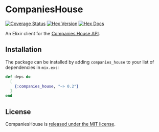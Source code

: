 # CompaniesHouse

[![Coverage Status](https://coveralls.io/repos/github/sgerrand/ex_companies_house/badge.svg?branch=main)](https://coveralls.io/github/sgerrand/ex_companies_house?branch=main)
[![Hex Version](https://img.shields.io/hexpm/v/companies_house.svg)](https://hex.pm/packages/companies_house)
[![Hex Docs](https://img.shields.io/badge/docs-hexpm-blue.svg)](https://hexdocs.pm/companies_house/)

An Elixir client for the [Companies House
API](https://developer.companieshouse.gov.uk/).

## Installation

The package can be installed by adding `companies_house`
to your list of dependencies in `mix.exs`:

```elixir
def deps do
  [
    {:companies_house, "~> 0.2"}
  ]
end
```

## License

CompaniesHouse is [released under the MIT license](LICENSE).
